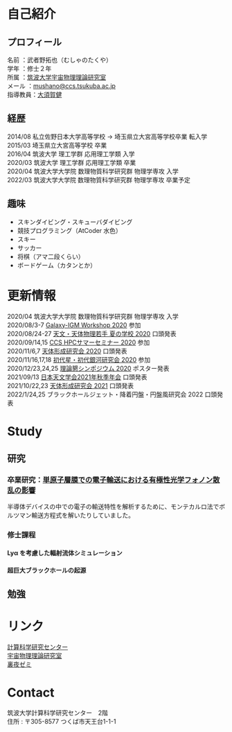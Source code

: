 # 自己紹介
## プロフィール
名前    ：武者野拓也（むしゃのたくや）  
学年    ：修士２年  
所属    ：[筑波大学宇宙物理理論研究室](https://www2.ccs.tsukuba.ac.jp/Astro/home/ja/)  
メール  ：mushano@ccs.tsukuba.ac.jp  
指導教員：[大須賀健](https://www2.ccs.tsukuba.ac.jp/people/ohsuga/index.html)  

## 経歴
2014/08 私立佐野日本大学高等学校 -> 埼玉県立大宮高等学校卒業 転入学  
2015/03 埼玉県立大宮高等学校 卒業  
2016/04 筑波大学 理工学群 応用理工学類 入学  
2020/03 筑波大学 理工学群 応用理工学類 卒業  
2020/04 筑波大学大学院 数理物質科学研究群 物理学専攻 入学  
2022/03 筑波大学大学院 数理物質科学研究群 物理学専攻 卒業予定  

## 趣味
- スキンダイビング・スキューバダイビング
- 競技プログラミング（AtCoder 水色）
- スキー
- サッカー
- 将棋（アマ二段くらい）
- ボードゲーム（カタンとか）

# 更新情報
2020/04 筑波大学大学院 数理物質科学研究群 物理学専攻 入学  
2020/08/3-7 [Galaxy-IGM Workshop 2020](https://www2.ccs.tsukuba.ac.jp/Astro/conferences/domestic/en/2020/08/03/galaxy-igm/) 参加  
2020/08/24-27 [天文・天体物理若手 夏の学校 2020](http://astro-wakate.org/ss2020/) 口頭発表  
2020/09/14,15 [CCS HPCサマーセミナー 2020](https://www2.ccs.tsukuba.ac.jp/workshop/HPCseminar/2020/) 参加  
2020/11/6,7 [天体形成研究会 2020](https://www2.ccs.tsukuba.ac.jp/Astro/conferences/ccs/ja/2020/11/06/tentaikeisei/) 口頭発表  
2020/11/16,17,18 [初代星・初代銀河研究会 2020](https://sites.google.com/view/fsfg2020/) 参加  
2020/12/23,24,25 [理論懇シンポジウム 2020](https://sites.google.com/view/rironkon20/) ポスター発表  
2021/09/13 [日本天文学会2021年秋季年会](https://www.asj.or.jp/nenkai/archive/2021b/) 口頭発表  
2021/10/22,23 [天体形成研究会 2021](https://www2.ccs.tsukuba.ac.jp/Astro/conferences/ccs/ja/2021/10/22/tentaikeisei/) 口頭発表  
2022/1/24,25 ブラックホールジェット・降着円盤・円盤風研究会 2022  口頭発表  

# Study
## 研究
### 卒業研究：[単原子層膜での電子輸送における有極性光学フォノン散乱の影響](https://github.com/mushataku/graduate-report/blob/master/R1_denryo_201611068_%E6%AD%A6%E8%80%85%E9%87%8E%E6%8B%93%E4%B9%9F.pdf)
半導体デバイスの中での電子の輸送特性を解析するために、モンテカルロ法でボルツマン輸送方程式を解いたりしていました。

### 修士課程
#### Lyα を考慮した輻射流体シミュレーション
#### 超巨大ブラックホールの起源

## 勉強


# リンク
[計算科学研究センター](https://www.ccs.tsukuba.ac.jp/)  
[宇宙物理理論研究室](https://www2.ccs.tsukuba.ac.jp/Astro/home/ja/)  
[裏夜ゼミ](https://sites.google.com/view/urayoru-seminar/)  

# Contact
筑波大学計算科学研究センター　2階  
住所 : 〒305-8577 つくば市天王台1-1-1
